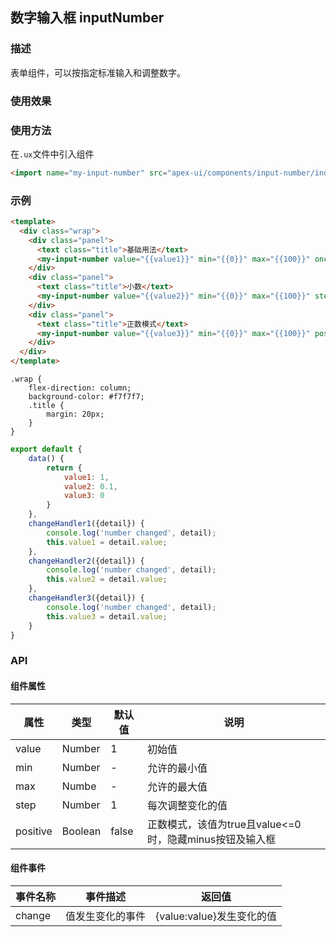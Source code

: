 ## 数字输入框 inputNumber

### 描述

表单组件，可以按指定标准输入和调整数字。

### 使用效果

<preview page="input-number"/>

### 使用方法

在`.ux`文件中引入组件

```html
<import name="my-input-number" src="apex-ui/components/input-number/index"></import>
```

### 示例

```html
<template>
  <div class="wrap">
    <div class="panel">
      <text class="title">基础用法</text>
      <my-input-number value="{{value1}}" min="{{0}}" max="{{100}}" onchange="changeHandler1"></my-input-number>
    </div>
    <div class="panel">
      <text class="title">小数</text>
      <my-input-number value="{{value2}}" min="{{0}}" max="{{100}}" step="0.2" onchange="changeHandler2"></my-input-number>
    </div>
    <div class="panel">
      <text class="title">正数模式</text>
      <my-input-number value="{{value3}}" min="{{0}}" max="{{100}}" positive="{{true}}" onchange="changeHandler3"></my-input-number>
    </div>
  </div>
</template>
```

```less
.wrap {
    flex-direction: column;
    background-color: #f7f7f7;
    .title {
        margin: 20px;
    }
}
```

```javascript
export default {
    data() {
        return {
            value1: 1,
            value2: 0.1,
            value3: 0
        }
    },
    changeHandler1({detail}) {
        console.log('number changed', detail);
        this.value1 = detail.value;
    },
    changeHandler2({detail}) {
        console.log('number changed', detail);
        this.value2 = detail.value;
    },
    changeHandler3({detail}) {
        console.log('number changed', detail);
        this.value3 = detail.value;
    }
}
```

### API

#### 组件属性

| 属性  | 类型   | 默认值 | 说明             |
| ----- | ------ | ------ | ---------------- |
| value | Number | 1      | 初始值           |
| min   | Number | -      | 允许的最小值     |
| max   | Numbe  | -      | 允许的最大值     |
| step  | Number | 1      | 每次调整变化的值 |
| positive  | Boolean | false      | 正数模式，该值为true且value<=0时，隐藏minus按钮及输入框 |

#### 组件事件

| 事件名称 | 事件描述         | 返回值                    |
| -------- | ---------------- | ------------------------- |
| change   | 值发生变化的事件 | {value:value}发生变化的值 |
